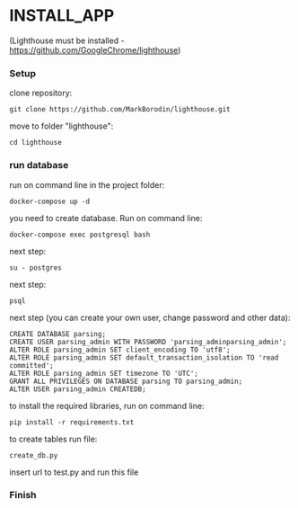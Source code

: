 # INSTALL_APP

(Lighthouse must be installed - https://github.com/GoogleChrome/lighthouse)

### Setup

clone repository:
```
git clone https://github.com/MarkBorodin/lighthouse.git
```
move to folder "lighthouse":
```
cd lighthouse
```

### run database

run on command line in the project folder:

```
docker-compose up -d
```

you need to create database. Run on command line:
```
docker-compose exec postgresql bash
```
next step:
```
su - postgres
```
next step:
```
psql
```
next step (you can create your own user, change password and other data):
```
CREATE DATABASE parsing; 
CREATE USER parsing_admin WITH PASSWORD 'parsing_adminparsing_admin';
ALTER ROLE parsing_admin SET client_encoding TO 'utf8';
ALTER ROLE parsing_admin SET default_transaction_isolation TO 'read committed';
ALTER ROLE parsing_admin SET timezone TO 'UTC';
GRANT ALL PRIVILEGES ON DATABASE parsing TO parsing_admin;
ALTER USER parsing_admin CREATEDB;

```
to install the required libraries, run on command line:
```
pip install -r requirements.txt
```

to create tables run file:
```
create_db.py
```

insert url to test.py and run this file

### Finish

